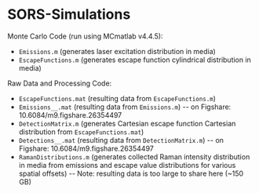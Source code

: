 # SORS-Simulations

Monte Carlo Code (run using MCmatlab v4.4.5):
- `Emissions.m` (generates laser excitation distribution in media)
- `EscapeFunctions.m` (generates escape function cylindrical distribution in media)

Raw Data and Processing Code:
- `EscapeFunctions.mat` (resulting data from `EscapeFunctions.m`)
- `Emissions__.mat` (resulting data from `Emissions.m`)
-- on Figshare: 10.6084/m9.figshare.26354497
- `DetectionMatrix.m` (generates Cartesian escape function Cartesian distribution from `EscapeFunctions.mat`)
- `Detections__.mat` (resulting data from `DetectionMatrix.m`)
-- on Figshare: 10.6084/m9.figshare.26354497
- `RamanDistributions.m` (generates collected Raman intensity distribution in media from emissions and escape value distributions for various spatial offsets)
-- Note: resulting data is too large to share here (~150 GB)
